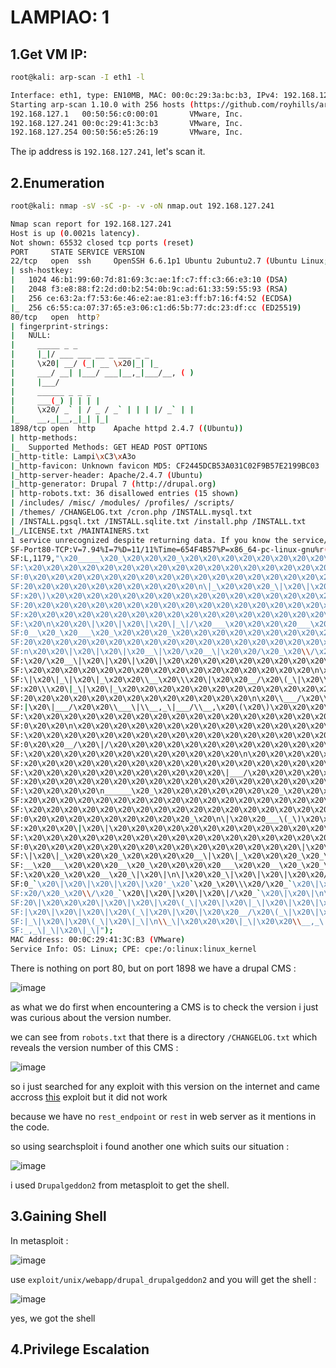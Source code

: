 # LAMPIAO: 1

## 1.Get VM IP:
```bash
root@kali: arp-scan -I eth1 -l

Interface: eth1, type: EN10MB, MAC: 00:0c:29:3a:bc:b3, IPv4: 192.168.127.128
Starting arp-scan 1.10.0 with 256 hosts (https://github.com/royhills/arp-scan)
192.168.127.1   00:50:56:c0:00:01       VMware, Inc.
192.168.127.241 00:0c:29:41:3c:b3       VMware, Inc.
192.168.127.254 00:50:56:e5:26:19       VMware, Inc.
```

The ip address is `192.168.127.241`, let's scan it.

## 2.Enumeration

```bash
root@kali: nmap -sV -sC -p- -v -oN nmap.out 192.168.127.241

Nmap scan report for 192.168.127.241
Host is up (0.0021s latency).
Not shown: 65532 closed tcp ports (reset)
PORT     STATE SERVICE VERSION
22/tcp   open  ssh     OpenSSH 6.6.1p1 Ubuntu 2ubuntu2.7 (Ubuntu Linux; protocol 2.0)
| ssh-hostkey:
|   1024 46:b1:99:60:7d:81:69:3c:ae:1f:c7:ff:c3:66:e3:10 (DSA)
|   2048 f3:e8:88:f2:2d:d0:b2:54:0b:9c:ad:61:33:59:55:93 (RSA)
|   256 ce:63:2a:f7:53:6e:46:e2:ae:81:e3:ff:b7:16:f4:52 (ECDSA)
|_  256 c6:55:ca:07:37:65:e3:06:c1:d6:5b:77:dc:23:df:cc (ED25519)
80/tcp   open  http?
| fingerprint-strings:
|   NULL:
|     _____ _ _
|     |_|/ ___ ___ __ _ ___ _ _
|     \x20| __/ (_| __ \x20|_| |_
|     ___/ __| |___/ ___|__,_|___/__, ( )
|     |___/
|     ______ _ _ _
|     ___(_) | | | |
|     \x20/ _` | / _ / _` | | | |/ _` | |
|_    __,_|__,_|_| |_|
1898/tcp open  http    Apache httpd 2.4.7 ((Ubuntu))
| http-methods:
|_  Supported Methods: GET HEAD POST OPTIONS
|_http-title: Lampi\xC3\xA3o
|_http-favicon: Unknown favicon MD5: CF2445DCB53A031C02F9B57E2199BC03
|_http-server-header: Apache/2.4.7 (Ubuntu)
|_http-generator: Drupal 7 (http://drupal.org)
| http-robots.txt: 36 disallowed entries (15 shown)
| /includes/ /misc/ /modules/ /profiles/ /scripts/
| /themes/ /CHANGELOG.txt /cron.php /INSTALL.mysql.txt
| /INSTALL.pgsql.txt /INSTALL.sqlite.txt /install.php /INSTALL.txt
|_/LICENSE.txt /MAINTAINERS.txt
1 service unrecognized despite returning data. If you know the service/version, please submit the following fingerprint at https://nmap.org/cgi-bin/submit.cgi?new-service :
SF-Port80-TCP:V=7.94%I=7%D=11/11%Time=654F4B57%P=x86_64-pc-linux-gnu%r(NUL
SF:L,1179,"\x20_____\x20_\x20\x20\x20_\x20\x20\x20\x20\x20\x20\x20\x20\x20
SF:\x20\x20\x20\x20\x20\x20\x20\x20\x20\x20\x20\x20\x20\x20\x20\x20\x20\x2
SF:0\x20\x20\x20\x20\x20\x20\x20\x20\x20\x20\x20\x20\x20\x20\x20\x20\x20\x
SF:20\x20\x20\x20\x20\x20\x20\x20\x20\x20\n\|_\x20\x20\x20_\|\x20\|\x20\(\
SF:x20\)\x20\x20\x20\x20\x20\x20\x20\x20\x20\x20\x20\x20\x20\x20\x20\x20\x
SF:20\x20\x20\x20\x20\x20\x20\x20\x20\x20\x20\x20\x20\x20\x20\x20\x20\x20\
SF:x20\x20\x20\x20\x20\x20\x20\x20\x20\x20\x20\x20\x20\x20\x20\x20\x20\x20
SF:\x20\n\x20\x20\|\x20\|\x20\|\x20\|_\|/\x20___\x20\x20\x20\x20___\x20\x2
SF:0__\x20_\x20___\x20_\x20\x20\x20_\x20\x20\x20\x20\x20\x20\x20\x20\x20\x
SF:20\x20\x20\x20\x20\x20\x20\x20\x20\x20\x20\x20\x20\x20\x20\x20\x20\x20\
SF:n\x20\x20\|\x20\|\x20\|\x20__\|\x20/\x20__\|\x20\x20/\x20_\x20\\/\x20_`
SF:\x20/\x20__\|\x20\|\x20\|\x20\|\x20\x20\x20\x20\x20\x20\x20\x20\x20\x20
SF:\x20\x20\x20\x20\x20\x20\x20\x20\x20\x20\x20\x20\x20\x20\x20\x20\n\x20_
SF:\|\x20\|_\|\x20\|_\x20\x20\\__\x20\\\x20\|\x20\x20__/\x20\(_\|\x20\\__\
SF:x20\\\x20\|_\|\x20\|_\x20\x20\x20\x20\x20\x20\x20\x20\x20\x20\x20\x20\x
SF:20\x20\x20\x20\x20\x20\x20\x20\x20\x20\x20\x20\x20\n\x20\\___/\x20\\__\
SF:|\x20\|___/\x20\x20\\___\|\\__,_\|___/\\__,\x20\(\x20\)\x20\x20\x20\x20
SF:\x20\x20\x20\x20\x20\x20\x20\x20\x20\x20\x20\x20\x20\x20\x20\x20\x20\x2
SF:0\x20\x20\n\x20\x20\x20\x20\x20\x20\x20\x20\x20\x20\x20\x20\x20\x20\x20
SF:\x20\x20\x20\x20\x20\x20\x20\x20\x20\x20\x20\x20\x20\x20\x20\x20\x20\x2
SF:0\x20\x20__/\x20\|/\x20\x20\x20\x20\x20\x20\x20\x20\x20\x20\x20\x20\x20
SF:\x20\x20\x20\x20\x20\x20\x20\x20\x20\x20\x20\x20\n\x20\x20\x20\x20\x20\
SF:x20\x20\x20\x20\x20\x20\x20\x20\x20\x20\x20\x20\x20\x20\x20\x20\x20\x20
SF:\x20\x20\x20\x20\x20\x20\x20\x20\x20\x20\x20\|___/\x20\x20\x20\x20\x20\
SF:x20\x20\x20\x20\x20\x20\x20\x20\x20\x20\x20\x20\x20\x20\x20\x20\x20\x20
SF:\x20\x20\x20\x20\n______\x20_\x20\x20\x20\x20\x20\x20\x20_\x20\x20\x20\
SF:x20\x20\x20\x20\x20\x20\x20\x20\x20\x20\x20\x20\x20\x20\x20\x20\x20\x20
SF:\x20\x20\x20\x20\x20\x20\x20\x20\x20\x20\x20\x20\x20\x20\x20\x20\x20\x2
SF:0\x20\x20\x20\x20\x20\x20\x20\x20\x20_\x20\n\|\x20\x20___\(_\)\x20\x20\
SF:x20\x20\x20\|\x20\|\x20\x20\x20\x20\x20\x20\x20\x20\x20\x20\x20\x20\x20
SF:\x20\x20\x20\x20\x20\x20\x20\x20\x20\x20\x20\x20\x20\x20\x20\x20\x20\x2
SF:0\x20\x20\x20\x20\x20\x20\x20\x20\x20\x20\x20\x20\x20\x20\x20\|\x20\|\n
SF:\|\x20\|_\x20\x20\x20_\x20\x20\x20\x20__\|\x20\|_\x20\x20\x20_\x20_\x20
SF:__\x20___\x20\x20\x20__\x20_\x20\x20\x20\x20___\x20\x20__\x20_\x20_\x20
SF:\x20\x20_\x20\x20__\x20_\|\x20\|\n\|\x20\x20_\|\x20\|\x20\|\x20\x20/\x2
SF:0_`\x20\|\x20\|\x20\|\x20\|\x20'_\x20`\x20_\x20\\\x20/\x20_`\x20\|\x20\
SF:x20/\x20_\x20\\/\x20_`\x20\|\x20\|\x20\|\x20\|/\x20_`\x20\|\x20\|\n\|\x
SF:20\|\x20\x20\x20\|\x20\|\x20\|\x20\(_\|\x20\|\x20\|_\|\x20\|\x20\|\x20\
SF:|\x20\|\x20\|\x20\|\x20\(_\|\x20\|\x20\|\x20\x20__/\x20\(_\|\x20\|\x20\
SF:|_\|\x20\|\x20\(_\|\x20\|_\|\n\\_\|\x20\x20\x20\|_\|\x20\x20\\__,_\|\\_
SF:_,_\|_\|\x20\|_\|");
MAC Address: 00:0C:29:41:3C:B3 (VMware)
Service Info: OS: Linux; CPE: cpe:/o:linux:linux_kernel
```

There is nothing on port 80, but on port 1898 we have a drupal CMS :

![image](https://github.com/Git-K3rnel/VulnHub/assets/127470407/0d03b0e1-6b1b-4b18-bab8-e9fb83ac3fd4)

as what we do first when encountering a CMS is to check the version i just was curious about the version number.

we can see from `robots.txt` that there is a directory `/CHANGELOG.txt` which reveals the version number of this CMS :

![image](https://github.com/Git-K3rnel/VulnHub/assets/127470407/75a9b12f-7c07-4ded-974c-071e2a7a4999)

so i just searched for any exploit with this version on the internet and came accross [this](https://www.exploit-db.com/exploits/41564) exploit but it did not work

because we have no `rest_endpoint` or `rest` in web server as it mentions in the code.

so using searchsploit i found another one which suits our situation :

![image](https://github.com/Git-K3rnel/VulnHub/assets/127470407/065d5f0f-37de-4019-b386-1b5cd4333e4c)

i used `Drupalgeddon2` from metasploit to get the shell.

## 3.Gaining Shell

In metasploit :

![image](https://github.com/Git-K3rnel/VulnHub/assets/127470407/e6e85c62-d67e-4771-a186-e5449f3c1cbe)

use `exploit/unix/webapp/drupal_drupalgeddon2` and you will get the shell :

![image](https://github.com/Git-K3rnel/VulnHub/assets/127470407/0ca7fd90-88af-4caf-851d-85e8ebbd39e2)

yes, we got the shell

## 4.Privilege Escalation






